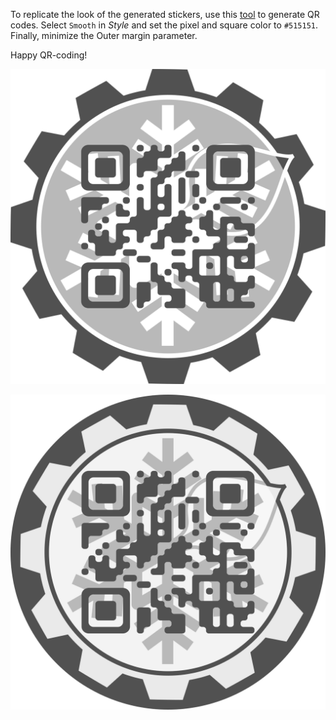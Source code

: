 To replicate the look of the generated stickers, use this [tool](https://www.the-qrcode-generator.com/) to generate QR codes.
Select `Smooth` in _Style_ and set the pixel and square color to `#515151`.
Finally, minimize the Outer margin parameter.

Happy QR-coding!

![Dark QR code example](sticker_dark.png)

![Light QR code example](sticker_light.png)


